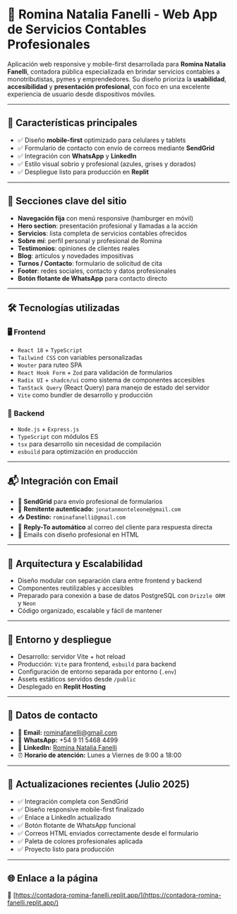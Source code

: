 # 💼 Romina Natalia Fanelli - Web App de Servicios Contables Profesionales

Aplicación web responsive y mobile-first desarrollada para **Romina Natalia Fanelli**, contadora pública especializada en brindar servicios contables a monotributistas, pymes y emprendedores.
Su diseño prioriza la **usabilidad**, **accesibilidad** y **presentación profesional**, con foco en una excelente experiencia de usuario desde dispositivos móviles.

---

## 🌟 Características principales

* ✅ Diseño **mobile-first** optimizado para celulares y tablets
* ✅ Formulario de contacto con envío de correos mediante **SendGrid**
* ✅ Integración con **WhatsApp** y **LinkedIn**
* ✅ Estilo visual sobrio y profesional (azules, grises y dorados)
* ✅ Despliegue listo para producción en **Replit**

---

## 🤝 Secciones clave del sitio

* **Navegación fija** con menú responsive (hamburger en móvil)
* **Hero section**: presentación profesional y llamadas a la acción
* **Servicios**: lista completa de servicios contables ofrecidos
* **Sobre mí**: perfil personal y profesional de Romina
* **Testimonios**: opiniones de clientes reales
* **Blog**: artículos y novedades impositivas
* **Turnos / Contacto**: formulario de solicitud de cita
* **Footer**: redes sociales, contacto y datos profesionales
* **Botón flotante de WhatsApp** para contacto directo

---

## 🛠️ Tecnologías utilizadas

### 🖥️ Frontend

* `React 18` + `TypeScript`
* `Tailwind CSS` con variables personalizadas
* `Wouter` para ruteo SPA
* `React Hook Form` + `Zod` para validación de formularios
* `Radix UI` + `shadcn/ui` como sistema de componentes accesibles
* `TanStack Query` (React Query) para manejo de estado del servidor
* `Vite` como bundler de desarrollo y producción

### 🧪 Backend

* `Node.js` + `Express.js`
* `TypeScript` con módulos ES
* `tsx` para desarrollo sin necesidad de compilación
* `esbuild` para optimización en producción

---

## 📬 Integración con Email

* 📨 **SendGrid** para envío profesional de formularios
* 🧾 **Remitente autenticado:** `jonatanmonteleone@gmail.com`
* 📥 **Destino:** `rominafanelli@gmail.com`
* 🔁 **Reply-To automático** al correo del cliente para respuesta directa
* 📄 Emails con diseño profesional en HTML

---

## 🧱 Arquitectura y Escalabilidad

* Diseño modular con separación clara entre frontend y backend
* Componentes reutilizables y accesibles
* Preparado para conexión a base de datos PostgreSQL con `Drizzle ORM` y `Neon`
* Código organizado, escalable y fácil de mantener

---

## 🔧 Entorno y despliegue

* Desarrollo: servidor Vite + hot reload
* Producción: `Vite` para frontend, `esbuild` para backend
* Configuración de entorno separada por entorno (`.env`)
* Assets estáticos servidos desde `/public`
* Desplegado en **Replit Hosting**

---

## 📇 Datos de contacto

* 📧 **Email:** [rominafanelli@gmail.com](mailto:rominafanelli@gmail.com)
* 📱 **WhatsApp:** +54 9 11 5468 4499
* 💼 **LinkedIn:** [Romina Natalia Fanelli](https://www.linkedin.com/in/romina-natalia-fanelli-73208117/)
* ⏰ **Horario de atención:** Lunes a Viernes de 9:00 a 18:00

---

## 📝 Actualizaciones recientes (Julio 2025)

* ✅ Integración completa con SendGrid
* ✅ Diseño responsive mobile-first finalizado
* ✅ Enlace a LinkedIn actualizado
* ✅ Botón flotante de WhatsApp funcional
* ✅ Correos HTML enviados correctamente desde el formulario
* ✅ Paleta de colores profesionales aplicada
* ✅ Proyecto listo para producción

---

## 🌐 Enlace a la página

🔗 [https://contadora-romina-fanelli.replit.app/](https://contadora-romina-fanelli.replit.app/)
